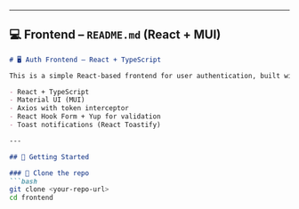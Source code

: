 
---

## 💻 Frontend – `README.md` (React + MUI)

```md
# 🖥️ Auth Frontend – React + TypeScript

This is a simple React-based frontend for user authentication, built with:

- React + TypeScript
- Material UI (MUI)
- Axios with token interceptor
- React Hook Form + Yup for validation
- Toast notifications (React Toastify)

---

## 🚀 Getting Started

### 📁 Clone the repo
```bash
git clone <your-repo-url>
cd frontend
